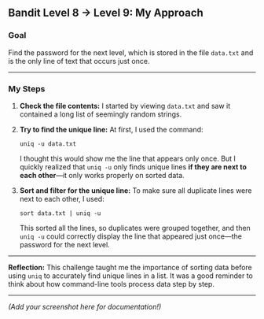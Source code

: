 
## Bandit Level 8 → Level 9: My Approach

### **Goal**

Find the password for the next level, which is stored in the file `data.txt` and is the only line of text that occurs just once.

---

### **My Steps**

1. **Check the file contents:**
   I started by viewing `data.txt` and saw it contained a long list of seemingly random strings.

2. **Try to find the unique line:**
   At first, I used the command:

   ```
   uniq -u data.txt
   ```

   I thought this would show me the line that appears only once. But I quickly realized that `uniq -u` only finds unique lines **if they are next to each other**—it only works properly on sorted data.

3. **Sort and filter for the unique line:**
   To make sure all duplicate lines were next to each other, I used:

   ```
   sort data.txt | uniq -u
   ```

   This sorted all the lines, so duplicates were grouped together, and then `uniq -u` could correctly display the line that appeared just once—the password for the next level.

---

**Reflection:**
This challenge taught me the importance of sorting data before using `uniq` to accurately find unique lines in a list. It was a good reminder to think about how command-line tools process data step by step.

---

*(Add your screenshot here for documentation!)*

